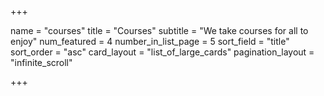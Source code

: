+++

name = "courses"
title = "Courses"
subtitle = "We take courses for all to enjoy"
num_featured = 4
number_in_list_page = 5
sort_field = "title"
sort_order = "asc"
card_layout = "list_of_large_cards"
pagination_layout = "infinite_scroll"

+++